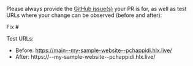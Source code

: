 Please always provide the [GitHub issue(s)](../issues) your PR is for, as well as test URLs where your change can be observed (before and after):

Fix #<gh-issue-id>

Test URLs:
- Before: https://main--my-sample-website--pchappidi.hlx.live/
- After: https://<branch>--my-sample-website--pchappidi.hlx.live/

